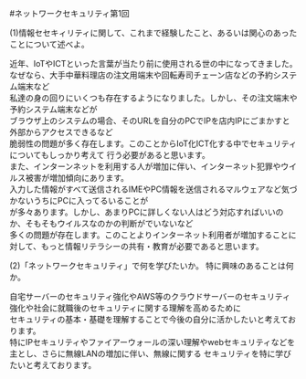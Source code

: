 #ネットワークセキュリティ第1回   

 (1)情報セセキィリティに関して、これまで経験したこと、あるいは関心のあったことについて述べよ。   

近年、IoTやICTといった言葉が当たり前に使用される世の中になってきました。    
なぜなら、大手中華料理店の注文用端末や回転寿司チェーン店などの予約システム端末など   
私達の身の回りにいくつも存在するようになりました。しかし、その注文端末や予約システム端末などが   
ブラウザ上のシステムの場合、そのURLを自分のPCでIPを店内IPにごまかすと外部からアクセスできるなど   
脆弱性の問題が多く存在します。このことからIoT化ICT化する中でセキュリティについてもしっかり考えて
行う必要があると思います。   
また、インターンネットを利用する人が増加に伴い、インターネット犯罪やウイルス被害が増加傾向にあります。   
入力した情報がすべて送信されるIMEやPC情報を送信されるマルウェアなど気づかないうちにPCに入ってるいることが   
が多々あります。しかし、あまりPCに詳しくない人はどう対応すればいいのか、そもそもウイルスなのかの判断がでいないなど   
多くの問題が存在します。このことよりインターネット利用者が増加することに対して、もっと情報リテラシーの共有・教育が必要であると思います。   


 (2)「ネットワークセキュリティ」で何を学びたいか。
 特に興味のあることは何か。

自宅サーバーのセキュリティ強化やAWS等のクラウドサーバーのセキュリティ強化や社会に就職後のセキュリティに関する理解を高めるために   
セキュリティの基本・基礎を理解することで今後の自分に活かしたいと考えております。   
特にIPセキュリティやファイアーウォールの深い理解やwebセキュリティなどを主とし、さらに無線LANの増加に伴い、無線に関する
セキュリティを特に学びたいと考えております。
